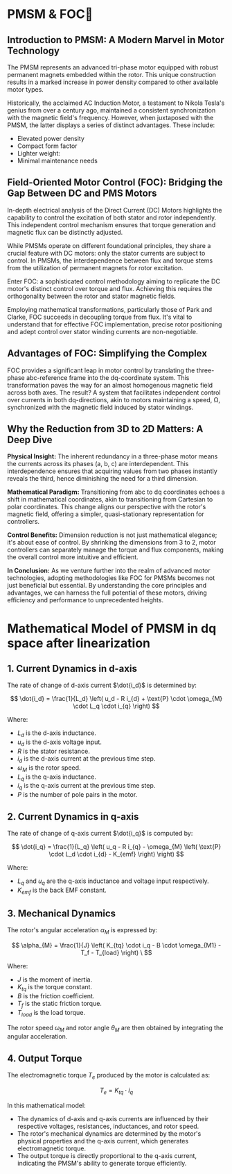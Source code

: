 # PMSM & FOC📖

## Introduction to PMSM: A Modern Marvel in Motor Technology

The PMSM represents an advanced tri-phase motor equipped with robust permanent magnets embedded within the rotor. This unique construction results in a marked increase in power density compared to other available motor types.

Historically, the acclaimed AC Induction Motor, a testament to Nikola Tesla's genius from over a century ago, maintained a consistent synchronization with the magnetic field's frequency. However, when juxtaposed with the PMSM, the latter displays a series of distinct advantages. These include:

- Elevated power density
- Compact form factor
- Lighter weight: 
- Minimal maintenance needs

## Field-Oriented Motor Control (FOC): Bridging the Gap Between DC and PMS Motors

In-depth electrical analysis of the Direct Current (DC) Motors highlights the capability to control the excitation of both stator and rotor independently. This independent control mechanism ensures that torque generation and magnetic flux can be distinctly adjusted.

While PMSMs operate on different foundational principles, they share a crucial feature with DC motors: only the stator currents are subject to control. In PMSMs, the interdependence between flux and torque stems from the utilization of permanent magnets for rotor excitation.

Enter FOC: a sophisticated control methodology aiming to replicate the DC motor's distinct control over torque and flux. Achieving this requires the orthogonality between the rotor and stator magnetic fields.

Employing mathematical transformations, particularly those of Park and Clarke, FOC succeeds in decoupling torque from flux. It's vital to understand that for effective FOC implementation, precise rotor positioning and adept control over stator winding currents are non-negotiable.

## Advantages of FOC: Simplifying the Complex

FOC provides a significant leap in motor control by translating the three-phase abc-reference frame into the dq-coordinate system. This transformation paves the way for an almost homogenous magnetic field across both axes. The result? A system that facilitates independent control over currents in both dq-directions, akin to motors maintaining a speed, Ω, synchronized with the magnetic field induced by stator windings.

## Why the Reduction from 3D to 2D Matters: A Deep Dive

**Physical Insight:** The inherent redundancy in a three-phase motor means the currents across its phases (a, b, c) are interdependent. This interdependence ensures that acquiring values from two phases instantly reveals the third, hence diminishing the need for a third dimension.

**Mathematical Paradigm:** Transitioning from abc to dq coordinates echoes a shift in mathematical coordinates, akin to transitioning from Cartesian to polar coordinates. This change aligns our perspective with the rotor's magnetic field, offering a simpler, quasi-stationary representation for controllers.

**Control Benefits:** Dimension reduction is not just mathematical elegance; it's about ease of control. By shrinking the dimensions from 3 to 2, motor controllers can separately manage the torque and flux components, making the overall control more intuitive and efficient.

**In Conclusion:** As we venture further into the realm of advanced motor technologies, adopting methodologies like FOC for PMSMs becomes not just beneficial but essential. By understanding the core principles and advantages, we can harness the full potential of these motors, driving efficiency and performance to unprecedented heights.

# Mathematical Model of PMSM in dq space after linearization

## 1. Current Dynamics in d-axis

The rate of change of d-axis current $\dot{i_d}$ is determined by:

$$
 \dot{i_d} = \frac{1}{L_d} \left( u_d - R i_{d} + \text{P} \cdot \omega_{M} \cdot L_q \cdot i_{q} \right) 
$$

Where:
- $L_d$ is the d-axis inductance.
- $u_d$ is the d-axis voltage input.
- $R$ is the stator resistance.
- $i_{d}$ is the d-axis current at the previous time step.
- $\omega_{M}$ is the rotor speed.
- $L_q$ is the q-axis inductance.
- $i_{q}$ is the q-axis current at the previous time step.
- ${P}$ is the number of pole pairs in the motor.

## 2. Current Dynamics in q-axis

The rate of change of q-axis current $\dot{i_q}$ is computed by:

$$
\dot{i_q} = \frac{1}{L_q} \left( u_q - R i_{q} - \omega_{M} \left( \text{P} \cdot L_d \cdot i_{d} - K_{emf} \right) \right) 
$$

Where:
- $L_q$ and $u_q$ are the q-axis inductance and voltage input respectively.
- $K_{emf}$ is the back EMF constant.

## 3. Mechanical Dynamics

The rotor's angular acceleration $\alpha_{M}$ is expressed by:

$$
\alpha_{M} = \frac{1}{J} \left( K_{tq} \cdot i_q - B \cdot \omega_{M1} - T_f - T_{load} \right) \
$$

Where:
- $J$ is the moment of inertia.
- $K_{tq}$ is the torque constant.
- $B$ is the friction coefficient.
- $T_f$ is the static friction torque.
- $T_{load}$ is the load torque.

The rotor speed $\omega_{M}$ and rotor angle $\theta_{M}$ are then obtained by integrating the angular acceleration.

## 4. Output Torque

The electromagnetic torque $T_e$  produced by the motor is calculated as:

$$
T_e = K_{tq} \cdot i_q
$$

In this mathematical model:
- The dynamics of d-axis and q-axis currents are influenced by their respective voltages, resistances, inductances, and rotor speed.
- The rotor's mechanical dynamics are determined by the motor's physical properties and the q-axis current, which generates electromagnetic torque.
- The output torque is directly proportional to the q-axis current, indicating the PMSM's ability to generate torque efficiently.